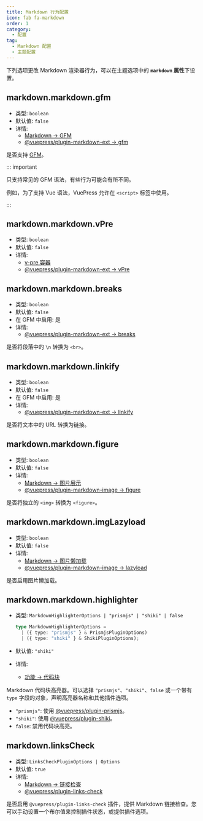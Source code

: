 ```yaml
---
title: Markdown 行为配置
icon: fab fa-markdown
order: 1
category:
  - 配置
tag:
  - Markdown 配置
  - 主题配置
---
```


下列选项更改 Markdown 渲染器行为，可以在主题选项中的 **`markdown` 属性**下设置。

<!-- more -->

## markdown.markdown.gfm

- 类型: `boolean`
- 默认值: `false`
- 详情:
  - [Markdown → GFM](../../guide/markdown/others.md#gfm)
  - [@vuepress/plugin-markdown-ext → gfm][gfm]

是否支持 [GFM](https://github.github.com/gfm/)。

::: important

只支持常见的 GFM 语法，有些行为可能会有所不同。

例如，为了支持 Vue 语法，VuePress 允许在 `<script>` 标签中使用。

:::

## markdown.markdown.vPre

- 类型: `boolean`
- 默认值: `false`
- 详情:
  - [v-pre 容器](../../guide/markdown/others.md#v-pre)
  - [@vuepress/plugin-markdown-ext → vPre][vPre]

## markdown.markdown.breaks

- 类型: `boolean`
- 默认值: `false`
- 在 GFM 中启用: 是
- 详情:
  - [@vuepress/plugin-markdown-ext → breaks][breaks]

是否将段落中的 `\n` 转换为 `<br>`。

## markdown.markdown.linkify

- 类型: `boolean`
- 默认值: `false`
- 在 GFM 中启用: 是
- 详情:
  - [@vuepress/plugin-markdown-ext → linkify][linkify]

是否将文本中的 URL 转换为链接。

## markdown.markdown.figure

- 类型: `boolean`
- 默认值: `false`
- 详情:
  - [Markdown → 图片展示](../../guide/markdown/grammar/image.md#图片展示)
  - [@vuepress/plugin-markdown-image → figure][figure]

是否将独立的 `<img>` 转换为 `<figure>`。

## markdown.markdown.imgLazyload

- 类型: `boolean`
- 默认值: `false`
- 详情:
  - [Markdown → 图片懒加载](../../guide/markdown/grammar/image.md#图片懒加载)
  - [@vuepress/plugin-markdown-image → lazyload][lazyload]

是否启用图片懒加载。

## markdown.markdown.highlighter

- 类型: `MarkdownHighlighterOptions | "prismjs" | "shiki" | false`

  ```ts
  type MarkdownHighlighterOptions =
    | ({ type: "prismjs" } & PrismjsPluginOptions)
    | ({ type: "shiki" } & ShikiPluginOptions);
  ```

- 默认值: `"shiki"`

- 详情:
  - [功能 → 代码块](../../guide/markdown/code/fence.md)

Markdown 代码块高亮器。可以选择 `"prismjs"`、`"shiki"`、`false` 或一个带有 `type` 字段的对象，声明高亮器名称和其他插件选项。

- `"prismjs"`: 使用 [@vuepress/plugin-prismjs][prismjs]。
- `"shiki"`: 使用 [@vuepress/plugin-shiki][shiki]。
- `false`: 禁用代码块高亮。

## markdown.linksCheck <Badge text="默认启用" />

- 类型: `LinksCheckPluginOptions | Options`
- 默认值: `true`
- 详情:
  - [Markdown → 链接检查](../../guide/markdown/others.md#链接检查)
  - [@vuepress/plugin-links-check][links-check]

是否启用 `@vuepress/plugin-links-check` 插件，提供 Markdown 链接检查。您可以手动设置一个布尔值来控制插件状态，或提供插件选项。

[links-check]: https://ecosystem.vuejs.press/zh/plugins/markdown/links-check.html#options
[breaks]: https://ecosystem.vuejs.press/zh/plugins/markdown/markdown-ext.html#breaks
[linkify]: https://ecosystem.vuejs.press/zh/plugins/markdown/markdown-ext.html#linkify
[gfm]: https://ecosystem.vuejs.press/zh/plugins/markdown/markdown-ext.html#gfm
[figure]: https://ecosystem.vuejs.press/zh/plugins/markdown/markdown-image.html#figure
[lazyload]: https://ecosystem.vuejs.press/zh/plugins/markdown/markdown-image.html#lazyload
[vPre]: https://ecosystem.vuejs.press/zh/plugins/markdown/markdown-ext.html#vPre
[prismjs]: https://ecosystem.vuejs.press/zh/plugins/markdown/prismjs.html
[shiki]: https://ecosystem.vuejs.press/zh/plugins/markdown/shiki.html
